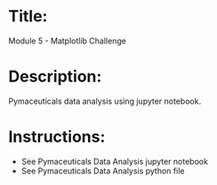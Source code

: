 # Title:
Module 5 - Matplotlib Challenge

# Description:
Pymaceuticals data analysis using jupyter notebook.

# Instructions:
- See Pymaceuticals Data Analysis jupyter notebook
- See Pymaceuticals Data Analysis python file
